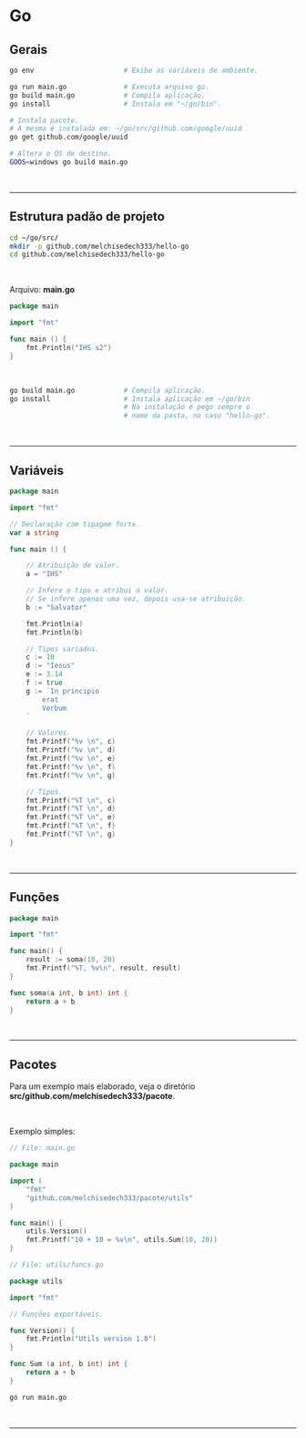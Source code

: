 
# Go

## Gerais

```bash
go env                      # Exibe as variáveis de ambiente.
```

```bash
go run main.go              # Executa arquivo go.
go build main.go            # Compila aplicação.
go install                  # Instala em "~/go/bin".
```

```bash
# Instala pacote.
# A mesma é instalada em: ~/go/src/github.com/google/uuid
go get github.com/google/uuid
```

```bash
# Altera o OS de destino.
GOOS=windows go build main.go
```

<br>

***

## Estrutura padão de projeto

```bash
cd ~/go/src/
mkdir -p github.com/melchisedech333/hello-go
cd github.com/melchisedech333/hello-go
```

<br>

Arquivo: <b>main.go</b>

```go
package main

import "fmt"

func main () {
	fmt.Println("IHS s2")
}
```

<br>

```bash
go build main.go            # Compila aplicação.
go install                  # Instala aplicação em ~/go/bin
                            # Na instalação é pego sempre o
                            # nome da pasta, no caso "hello-go".
```

<br>

***

## Variáveis

```go
package main

import "fmt"

// Declaração com tipagem forte.
var a string

func main () {

    // Atribuição de valor.
    a = "IHS"

    // Infere o tipo e atribui o valor.
    // Se infere apenas uma vez, depois usa-se atribuição.
    b := "Salvator"

    fmt.Println(a)
    fmt.Println(b)

    // Tipos variados.
    c := 10
    d := "Iesus"
    e := 3.14
    f := true
    g := `In principio
        erat 
        Verbum
    `

    // Valores.
    fmt.Printf("%v \n", c)
    fmt.Printf("%v \n", d)
    fmt.Printf("%v \n", e)
    fmt.Printf("%v \n", f)
    fmt.Printf("%v \n", g)

    // Tipos.
    fmt.Printf("%T \n", c)
    fmt.Printf("%T \n", d)
    fmt.Printf("%T \n", e)
    fmt.Printf("%T \n", f)
    fmt.Printf("%T \n", g)
}
```

<br>

***

## Funções

```go
package main

import "fmt"

func main() {
	result := soma(10, 20)
	fmt.Printf("%T, %v\n", result, result)
}

func soma(a int, b int) int {
	return a + b
}
```

<br>

***

## Pacotes

Para um exemplo mais elaborado, veja o diretório <b>src/github.com/melchisedech333/pacote</b>.

<br>

Exemplo simples:

```go
// File: main.go

package main

import (
	"fmt"
	"github.com/melchisedech333/pacote/utils"
)

func main() {
	utils.Version()
	fmt.Printf("10 + 10 = %v\n", utils.Sum(10, 20))
}
```

```go
// File: utils/funcs.go

package utils

import "fmt"

// Funções exportáveis.

func Version() {
    fmt.Println("Utils version 1.0")
}

func Sum (a int, b int) int {
    return a + b
}
```

```bash
go run main.go
```

<br>

***





